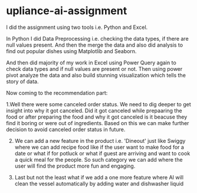 # upliance-ai-assignment

I did the assignment using two tools i.e. Python and Excel.

In Python I did Data Preprocessing i.e. checking the data types, if there are null values present. And then the merge the data and also did analysis to find out popular dishes using Matplotlib and Seaborn. 

And then did majority of my work in Excel using Power Query again to check data types and if null values are present or not. Then using power pivot analyze the data and also build stunning visualization which tells the story of data.

Now coming to the recommendation part:

1.Well there were some canceled order status. We need to dig deeper to get insight into why it got canceled. Did it got canceled while prepaaring the food or after preparing the food and why it got canceled is it beacuse they find it boring or were out of ingredients. 
Based on this we can make further decision to avoid canceled order status in future.

2. We can add a new feature in the product i.e. 'Dineout' just like Swiggy where we can add recipe food like if the user want to make food for a date or what if for potluck or what if guest are arriving and want to cook a quick meal for the people. So such category we can add where the user will find the product more fun and engaging.

3. Last but not the least what if we add a one more feature where AI will clean the vessel automatically by adding water and dishwasher liquid
